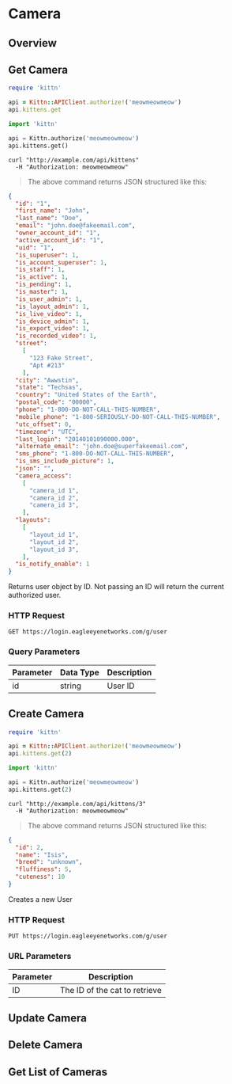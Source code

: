 # Camera

<!--===================================================================-->
## Overview

<!--===================================================================-->
## Get Camera

```ruby
require 'kittn'

api = Kittn::APIClient.authorize!('meowmeowmeow')
api.kittens.get
```

```python
import 'kittn'

api = Kittn.authorize('meowmeowmeow')
api.kittens.get()
```

```shell
curl "http://example.com/api/kittens"
  -H "Authorization: meowmeowmeow"
```

> The above command returns JSON structured like this:

```json
{
  "id": "1",
  "first_name": "John",
  "last_name": "Doe",
  "email": "john.doe@fakeemail.com",
  "owner_account_id": "1",
  "active_account_id": "1",
  "uid": "1",
  "is_superuser": 1,
  "is_account_superuser": 1,
  "is_staff": 1,
  "is_active": 1,
  "is_pending": 1,
  "is_master": 1,
  "is_user_admin": 1,
  "is_layout_admin": 1,
  "is_live_video": 1,
  "is_device_admin": 1,
  "is_export_video": 1,
  "is_recorded_video": 1,
  "street": 
    [
      "123 Fake Street", 
      "Apt #213"
    ],
  "city": "Awwstin",
  "state": "Techsas",
  "country": "United States of the Earth",
  "postal_code": "00000",
  "phone": "1-800-DO-NOT-CALL-THIS-NUMBER",
  "mobile_phone": "1-800-SERIOUSLY-DO-NOT-CALL-THIS-NUMBER",
  "utc_offset": 0,
  "timezone": "UTC",
  "last_login": "20140101090000.000",
  "alternate_email": "john.doe@superfakeemail.com",
  "sms_phone": "1-800-DO-NOT-CALL-THIS-NUMBER",
  "is_sms_include_picture": 1,
  "json": "",
  "camera_access": 
    [
      "camera_id 1", 
      "camera_id 2", 
      "camera_id 3", 
    ],
  "layouts": 
    [
      "layout_id 1", 
      "layout_id 2", 
      "layout_id 3", 
    ],
  "is_notify_enable": 1
}
```

Returns user object by ID. Not passing an ID will return the current authorized user.

### HTTP Request

`GET https://login.eagleeyenetworks.com/g/user`

### Query Parameters

Parameter     | Data Type   | Description
---------     | ----------- | -----------
id            | string      | User ID

<!--===================================================================-->
## Create Camera

```ruby
require 'kittn'

api = Kittn::APIClient.authorize!('meowmeowmeow')
api.kittens.get(2)
```

```python
import 'kittn'

api = Kittn.authorize('meowmeowmeow')
api.kittens.get(2)
```

```shell
curl "http://example.com/api/kittens/3"
  -H "Authorization: meowmeowmeow"
```

> The above command returns JSON structured like this:

```json
{
  "id": 2,
  "name": "Isis",
  "breed": "unknown",
  "fluffiness": 5,
  "cuteness": 10
}
```

Creates a new User

### HTTP Request

`PUT https://login.eagleeyenetworks.com/g/user`

### URL Parameters

Parameter | Description
--------- | -----------
ID | The ID of the cat to retrieve

<!--===================================================================-->
## Update Camera

<!--===================================================================-->
## Delete Camera

<!--===================================================================-->
## Get List of Cameras